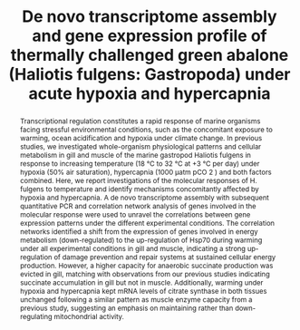 ---
title: "De novo transcriptome assembly and gene expression profile of thermally challenged green abalone (Haliotis fulgens: Gastropoda) under acute hypoxia and hypercapnia"
publication_types:
- "2"
abstract: Transcriptional regulation constitutes a rapid response of marine organisms facing stressful environmental conditions, such as the concomitant exposure to warming, ocean acidification and hypoxia under climate change. In previous studies, we investigated whole-organism physiological patterns and cellular metabolism in gill and muscle of the marine gastropod Haliotis fulgens in response to increasing temperature (18 °C to 32 °C at +3 °C per day) under hypoxia (50% air saturation), hypercapnia (1000 μatm pCO 2 ) and both factors combined. Here, we report investigations of the molecular responses of H. fulgens to temperature and identify mechanisms concomitantly affected by hypoxia and hypercapnia. A de novo transcriptome assembly with subsequent quantitative PCR and correlation network analysis of genes involved in the molecular response were used to unravel the correlations between gene expression patterns under the different experimental conditions. The correlation networks identified a shift from the expression of genes involved in energy metabolism (down-regulated) to the up-regulation of Hsp70 during warming under all experimental conditions in gill and muscle, indicating a strong up-regulation of damage prevention and repair systems at sustained cellular energy production. However, a higher capacity for anaerobic succinate production was evicted in gill, matching with observations from our previous studies indicating succinate accumulation in gill but not in muscle. Additionally, warming under hypoxia and hypercapnia kept mRNA levels of citrate synthase in both tissues unchanged following a similar pattern as muscle enzyme capacity from a previous study, suggesting an emphasis on maintaining rather than down-regulating mitochondrial activity.
authors:
- admin
- Lars Harms
- Hans O. Pörtner
- M. Teresa Sicard
- Magnus Lucassen
featured: false
publication: Marine Genomics
publishDate: "2019-01-01T00:00:00Z"
---